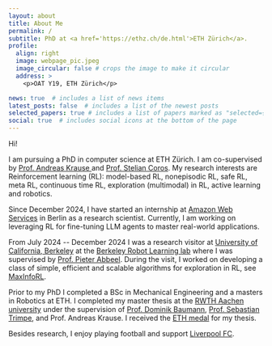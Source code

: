```yaml
---
layout: about
title: About Me
permalink: /
subtitle: PhD at <a href='https://ethz.ch/de.html'>ETH Zürich</a>.
profile:
  align: right
  image: webpage_pic.jpeg
  image_circular: false # crops the image to make it circular
  address: >
    <p>OAT Y19, ETH Zürich</p>

news: true  # includes a list of news items
latest_posts: false  # includes a list of the newest posts
selected_papers: true # includes a list of papers marked as "selected={true}"
social: true  # includes social icons at the bottom of the page
---
```


Hi! 

I am pursuing a PhD in computer science at ETH Zürich. I am co-supervised by <a href="https://las.inf.ethz.ch/krausea"> Prof. Andreas Krause </a> and <a href="http://crl.ethz.ch/people/coros/index.html"> Prof. Stelian Coros</a>. 
My research interests are Reinforcement learning (RL): model-based RL, nonepisodic RL, safe RL, meta RL, continuous time RL, exploration (multimodal) in RL, active learning and robotics. 

Since December 2024, I have started an internship at <a href="https://aws.amazon.com">Amazon Web Services</a> in Berlin as a research scientist. Currently, I am working on leveraging RL for fine-tuning LLM agents to master real-world applications.

From July 2024 -- December 2024 I was a research visitor at <a href="https://www.berkeley.edu/">University of California, Berkeley</a> at the <a href="https://rll.berkeley.edu/"> Berkeley Robot Learning lab</a> where I was supervised by <a href="https://people.eecs.berkeley.edu/~pabbeel/"> Prof. Pieter Abbeel</a>. During the visit, I worked on developing a class of simple, efficient and scalable algorithms for exploration in RL, see <a href="https://sukhijab.github.io/projects/maxinforl/">MaxInfoRL</a>. 

Prior to my PhD I completed a BSc in Mechanical Engineering and a masters in Robotics at ETH. I completed my master thesis at the <a href="https://www.rwth-aachen.de/go/id/a/?lidx=1">RWTH Aachen university</a> under the supervision of <a href="https://baumanndominik.github.io/">Prof. Dominik Baumann</a>, <a href="https://www.dsme.rwth-aachen.de/cms/dsme/das-institut/team/~jlolt/prof-sebastian-trimpe/?allou=1">Prof. Sebastian Trimpe</a>, and Prof. Andreas Krause. I received the <a href="https://en.wikipedia.org/wiki/ETH_medal#:~:text=The%20ETH%20medal%20is%20awarded,award%20includes%20a%20cash%20prize.">ETH medal</a> for my thesis.

Besides research, I enjoy playing football and support <a href='https://www.liverpoolfc.com/'>Liverpool FC</a>. 


